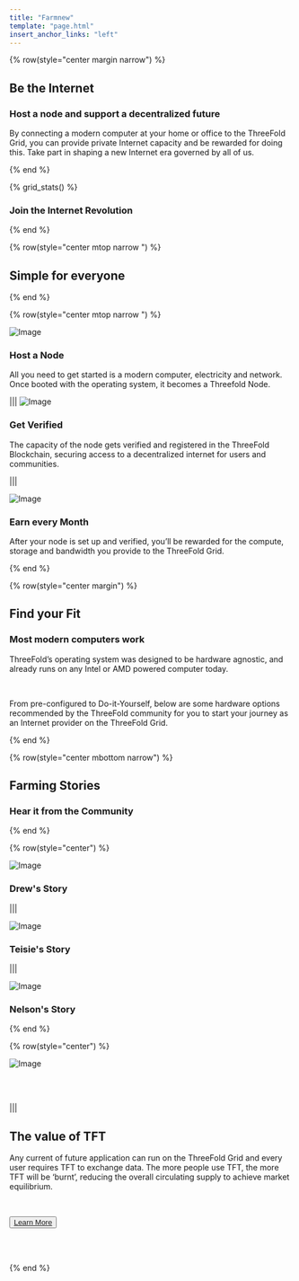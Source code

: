 ```yaml
---
title: "Farmnew"
template: "page.html"
insert_anchor_links: "left"
---
```


<!-- section 1 (be the Internet) -->

{% row(style="center margin narrow") %}

## Be the **Internet**
### Host a node and support a decentralized future

By connecting a modern computer at your home or office to the ThreeFold Grid, you can provide private Internet capacity and be rewarded for doing this. Take part in shaping a new Internet era governed by all of us. 

{% end %}

<!-- section 2 (Map) -->

{% grid_stats() %}

### Join the Internet Revolution

{% end %}


<!-- section 3 -->

{% row(style="center mtop narrow ") %}


## Simple for everyone

{% end %}

{% row(style="center mtop narrow ") %}

![Image](blank.png#mx-auto)
<br>

### Host a Node

All you need to get started is a modern computer, electricity and network. Once booted with the operating system, it becomes a Threefold Node. 


|||
![Image](blank.png#mx-auto)
<br>

### Get Verified

The capacity of the node gets verified and registered in the ThreeFold Blockchain, securing access to a decentralized internet for users and communities.


|||

![Image](blank.png#mx-auto)
<br>

### Earn every Month
After your node is set up and verified, you’ll be rewarded for the compute, storage and bandwidth you provide to the ThreeFold Grid.


{% end %}


<!-- section 4  -->

{% row(style="center margin") %}


## Find your Fit
### Most modern computers work

ThreeFold’s operating system was designed to be hardware agnostic, and already  runs on any Intel or AMD powered computer today. 

<br>

From pre-configured to Do-it-Yourself, below are some hardware options recommended by the ThreeFold community for you to start your journey as an Internet provider on the ThreeFold Grid.

{% end %}

<!-- section 5 -->

{% row(style="center mbottom narrow") %}

## Farming Stories

### Hear it from the Community

{% end %}

{% row(style="center") %}

![Image](blank.png#mx-auto)
<br>

### Drew's Story

|||

![Image](blank.png#mx-auto)
<br>

### Teisie's Story

|||

![Image](blank.png#mx-auto)
<br>

### Nelson's Story


{% end %}

{% row(style="center") %}

![Image](blank.png#medium)

<br>
<br>

|||

## The value of TFT


Any current of future application can run on the ThreeFold Grid and every user requires TFT to exchange data. The more people use TFT, the more TFT will be ‘burnt’, reducing the overall circulating supply to achieve market equilibrium.


<br>

<button>[Learn More](https://threefold.io)</button>

<br>
<br>

{% end %}